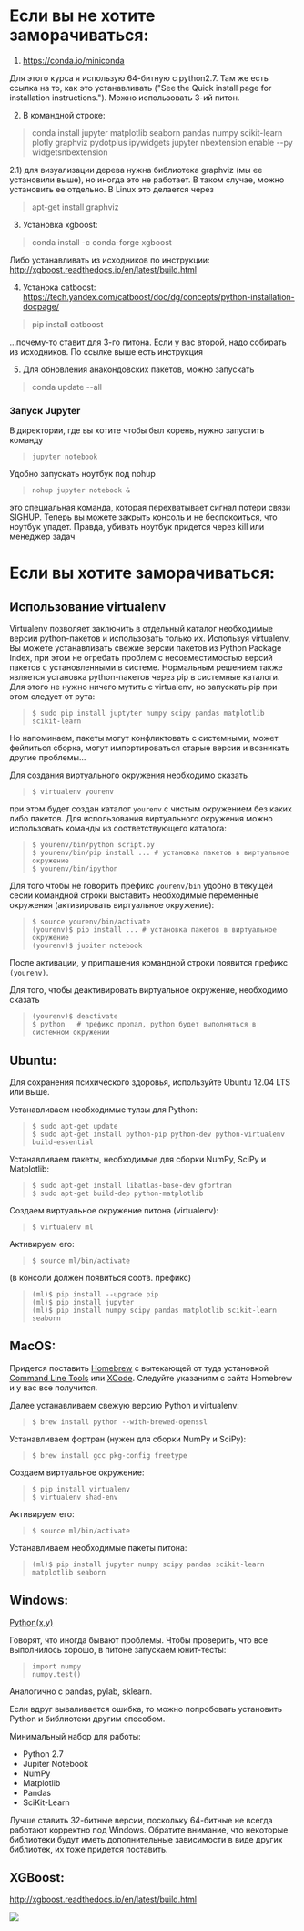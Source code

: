 # Если вы не хотите заморачиваться:

1) https://conda.io/miniconda

Для этого курса я использую 64-битную c python2.7. Там же есть ссылка на то, как это устанавливать ("See the Quick install page for installation instructions."). Можно использовать 3-ий питон.

2) В командной строке:
> conda install jupyter matplotlib seaborn pandas numpy scikit-learn plotly graphviz pydotplus ipywidgets
> jupyter nbextension enable --py widgetsnbextension 

2.1) для визуализации дерева нужна библиотека graphviz (мы ее установили выше), но иногда это не работает. В таком случае, можно установить ее отдельно. В Linux это делается через
> apt-get install graphviz

3) Установка xgboost:
> conda install -c conda-forge xgboost

Либо устанавливать из исходников по инструкции: http://xgboost.readthedocs.io/en/latest/build.html

4) Устанока catboost: https://tech.yandex.com/catboost/doc/dg/concepts/python-installation-docpage/
> pip install catboost

...почему-то ставит для 3-го питона. Если у вас второй, надо собирать из исходников. По ссылке выше есть инструкция

5) Для обновления анакондовских пакетов, можно запускать
> conda update --all

### Запуск Jupyter

В директории, где вы хотите чтобы был корень, нужно запустить команду

>`jupyter notebook`<br>

Удобно запускать ноутбук под nohup

>`nohup jupyter notebook &`<br>

это специальная команда, которая перехватывает сигнал потери связи SIGHUP. Теперь вы можете закрыть консоль и не беспокоиться, что ноутбук упадет. Правда, убивать ноутбук придется через kill или менеджер задач

# Если вы хотите заморачиваться:

## Использование virtualenv


Virtualenv позволяет заключить в отдельный каталог необходимые версии python-пакетов и использовать только их. Используя virtualenv, Вы можете устанавливать свежие версии пакетов из Python Package Index, при этом не огребать проблем с несовместимостью версий пакетов с установленными в системе. Нормальным решением также является установка python-пакетов через pip в системные каталоги. Для этого не нужно ничего мутить с virtualenv, но запускать pip при этом следует от рута:

> `$ sudo pip install juptyter numpy scipy pandas matplotlib scikit-learn`

Но напоминаем, пакеты могут конфликтовать с системными, может фейлиться сборка, могут импортироваться старые версии и возникать другие проблемы...

Для создания виртуального окружения необходимо сказать

> `$ virtualenv yourenv`

при этом будет создан каталог `yourenv` с чистым окружением без каких либо пакетов. Для использования виртуального окружения можно использовать команды из соответствующего каталога:

> `$ yourenv/bin/python script.py`<br>
> `$ yourenv/bin/pip install ... # установка пакетов в виртуальное окружение`<br>
> `$ yourenv/bin/ipython`

Для того чтобы не говорить префикс `yourenv/bin` удобно в текущей сесии командной строки выставить необходимые переменные окружения (активировать виртуальное окружение):

> `$ source yourenv/bin/activate`<br>
> `(yourenv)$ pip install ... # установка пакетов в виртуальное окружение`<br>
> `(yourenv)$ jupiter notebook`

После активации, у приглашения командной строки появится префикс `(yourenv)`.

Для того, чтобы деактивировать виртуальное окружение, необходимо сказать

> `(yourenv)$ deactivate`<br>
> `$ python   # префикс пропал, python будет выполняться в системном окружении`

## Ubuntu:

Для сохранения психического здоровья, используйте Ubuntu 12.04 LTS или выше.

Устанавливаем необходимые тулзы для Python:
>`$ sudo apt-get update`<br>
>`$ sudo apt-get install python-pip python-dev python-virtualenv build-essential`

Устанавливаем пакеты, необходимые для сборки NumPy, SciPy и Matplotlib:

>`$ sudo apt-get install libatlas-base-dev gfortran`<br>
>`$ sudo apt-get build-dep python-matplotlib`<br>

Создаем виртуальное окружение питона (virtualenv):
>`$ virtualenv ml`

Активируем его:
>`$ source ml/bin/activate`

(в консоли должен появиться соотв. префикс)

>`(ml)$ pip install --upgrade pip`<br>
>`(ml)$ pip install jupyter`<br>
>`(ml)$ pip install numpy scipy pandas matplotlib scikit-learn seaborn`<br>


## MacOS:

Придется поставить <a href="http://brew.sh/" target="_blank">Homebrew</a> с вытекающей от туда установкой <a href="https://developer.apple.com/downloads/" target="_blank">Command Line Tools</a> или <a href="https://developer.apple.com/xcode/" target="_blank">XCode</a>. Следуйте указаниям с сайта Homebrew и у вас все получится.

Далее устанавливаем свежую версию Python и virtualenv:

>`$ brew install python --with-brewed-openssl`<br>

Устанавливаем фортран (нужен для сборки NumPy и SciPy):

>`$ brew install gcc pkg-config freetype`

Создаем виртуальное окружение:

>`$ pip install virtualenv`<br>
>`$ virtualenv shad-env`<br>

Активируем его:
>`$ source ml/bin/activate`<br>

Устанавливаем необходимые пакеты питона:

>`(ml)$ pip install jupyter numpy scipy pandas scikit-learn matplotlib seaborn`

## Windows:

<a href="http://python-xy.github.io" target="_blank">Python(x,y)</a>

Говорят, что иногда бывают проблемы. Чтобы проверить, что все выполнилось хорошо, в питоне запускаем юнит-тесты:
>`import numpy`<br>
>`numpy.test()`<br>

Аналогично с pandas, pylab, sklearn.

Если вдруг вываливается ошибка, то можно попробовать установить Python и библиотеки другим способом.

Минимальный набор для работы:

- Python 2.7
- Jupiter Notebook
- NumPy
- Matplotlib
- Pandas
- SciKit-Learn

Лучше ставить 32-битные версии, поскольку 64-битные не всегда работают корректно под Windows. Обратите внимание, что некоторые библиотеки будут иметь дополнительные зависимости в виде других библиотек, их тоже придется поставить.

## XGBoost:
http://xgboost.readthedocs.io/en/latest/build.html

<img src="http://www.linusakesson.net/programming/kernighans-lever/cat.png">
